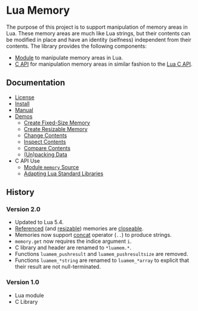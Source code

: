 Lua Memory
==========

The purpose of this project is to support manipulation of memory areas in Lua.
These memory areas are much like Lua strings, but their contents can be modified in place and have an identity (selfness) independent from their contents.
The library provides the following components:

- [Module](doc/manual.md#lua-module) to manipulate memory areas in Lua.
- [C API](doc/manual.md#c-library) for manipulation memory areas in similar fashion to the [Lua C API](http://www.lua.org/manual/5.4/manual.html#4).

Documentation
-------------

- [License](LICENSE)
- [Install](doc/install.md)
- [Manual](doc/manual.md)
- [Demos](demo/)
  - [Create Fixed-Size Memory](demo/fixed.lua)
  - [Create Resizable Memory](demo/resizable.lua)
  - [Change Contents](demo/fill.lua)
  - [Inspect Contents](demo/inspect.lua)
  - [Compare Contents](demo/compare.lua)
  - [(Un)packing Data](demo/packing.lua)
- C API Use
  - [Module `memory` Source](src/lmemlib.c)
  - [Adapting Lua Standard Libraries](https://github.com/renatomaia/lua/commit/fdca74d8222b9c427ed70f232c8249f9b0999ba0)

History
-------

### Version 2.0
- Updated to Lua 5.4.
- [Referenced](#luamem_newref) (and [resizable](#memorycreate-m--i--j)) memories are [closeable](http://www.lua.org/manual/5.4/manual.html#3.3.8).
- Memories now support [concat](http://www.lua.org/manual/5.4/manual.html#2.4) operator (`..`) to produce strings.
- `memory.get` now requires the indice argument `i`.
- C library and header are renamed to `*luamem.*`.
- Functions `luamem_pushresult` and `luamem_pushresultsize` are removed.
- Functions `luamem_*string` are renamed to `luamem_*array` to explicit that their result are not null-terminated.

### Version 1.0
- Lua module
- C Library
